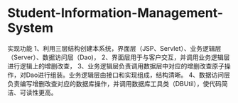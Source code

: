 # Student-Information-Management-System
实现功能
1、利用三层结构创建本系统，界面层（JSP、Servlet）、业务逻辑层（Server）、数据访问层（Dao)，
2、界面层用于与客户交互，并调用业务逻辑层进行逻辑上的增删改查，
3、业务逻辑层负责调用数据层中对应的增删改查原子操作，对Dao进行组装。业务逻辑层由接口和实现组成，结构清晰。
4、数据访问层负责编写增删改查对应的数据库操作，并调用数据库工具类（DBUtil），使代码简洁、可读性更高。
